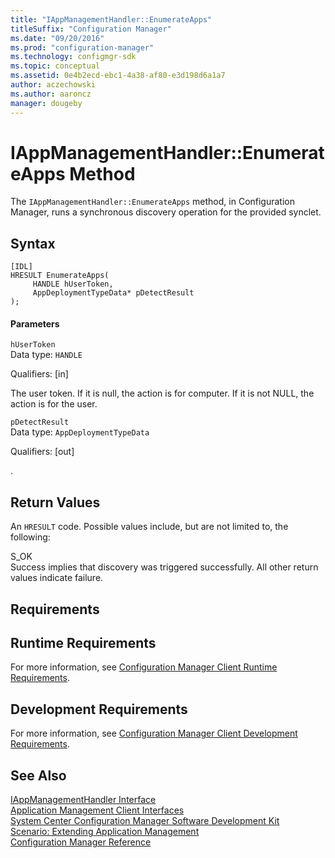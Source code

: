 ```yaml
---
title: "IAppManagementHandler::EnumerateApps"
titleSuffix: "Configuration Manager"
ms.date: "09/20/2016"
ms.prod: "configuration-manager"
ms.technology: configmgr-sdk
ms.topic: conceptual
ms.assetid: 0e4b2ecd-ebc1-4a38-af80-e3d198d6a1a7
author: aczechowski
ms.author: aaroncz
manager: dougeby
---
```

# IAppManagementHandler::EnumerateApps Method
The `IAppManagementHandler::EnumerateApps` method, in Configuration Manager, runs a synchronous discovery operation for the provided synclet.  

## Syntax  

```  
[IDL]  
HRESULT EnumerateApps(  
     HANDLE hUserToken,  
     AppDeploymentTypeData* pDetectResult  
);  
```  

#### Parameters  
 `hUserToken`  
 Data type: `HANDLE`  

 Qualifiers: [in]  

 The user token. If it is null, the action is for computer. If it is not NULL, the action is for the user.  

 `pDetectResult`  
 Data type: `AppDeploymentTypeData`  

 Qualifiers: [out]  

 .   

## Return Values  
 An `HRESULT` code. Possible values include, but are not limited to, the following:  

 S_OK  
 Success implies that discovery was triggered successfully.  All other return values indicate failure.  

## Requirements  

## Runtime Requirements  
 For more information, see [Configuration Manager Client Runtime Requirements](../../../../../develop/core/reqs/client-runtime-requirements.md).  

## Development Requirements  
 For more information, see [Configuration Manager Client Development Requirements](../../../../../develop/core/reqs/client-development-requirements.md).  

## See Also  
 [IAppManagementHandler Interface](../../../../../develop/reference/core/clients/client-classes/iappmanagementhandler-interface.md)   
 [Application Management Client Interfaces](../../../../../develop/reference/core/clients/client-classes/application-management-client-interfaces.md)   
 [System Center Configuration Manager Software Development Kit](../../../../../develop/core/misc/system-center-configuration-manager-sdk.md)   
 [Scenario: Extending Application Management](../../../../../develop/apps/scenario--extending-application-management.md)   
 [Configuration Manager Reference](../../../../../develop/reference/configuration-manager-reference.md)
